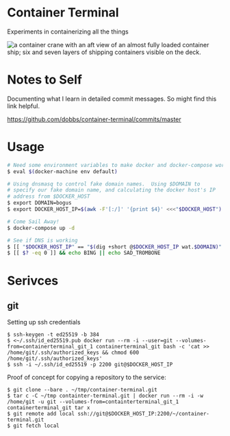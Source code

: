 Container Terminal
==================

Experiments in containerizing all the things

![a container crane with an aft view of an almost fully loaded container ship; six and seven layers of shipping containers visible on the deck.](http://dobbs.github.io/container-terminal/HHLA_Container_Terminal_Altenwerder.jpg)

Notes to Self
=============

Documenting what I learn in detailed commit messages.  So
might find this link helpful.

https://github.com/dobbs/container-terminal/commits/master

Usage
=====

```bash
# Need some environment variables to make docker and docker-compose work
$ eval $(docker-machine env default)

# Using dnsmasq to control fake domain names.  Using $DOMAIN to
# specify our fake domain name, and calculating the docker host's IP
# address from $DOCKER_HOST
$ export DOMAIN=bogus  
$ export DOCKER_HOST_IP=$(awk -F'[:/]' '{print $4}' <<<"$DOCKER_HOST")

# Come Sail Away!
$ docker-compose up -d

# See if DNS is working
$ [[ "$DOCKER_HOST_IP" == "$(dig +short @$DOCKER_HOST_IP wat.$DOMAIN)" ]]
$ [[ $? -eq 0 ]] && echo BING || echo SAD_TROMBONE
```

# Serivces #

## git ##

Setting up ssh credentials
```
$ ssh-keygen -t ed25519 -b 384
$ <~/.ssh/id_ed25519.pub docker run --rm -i --user=git --volumes-from=containerterminal_git_1 containerterminal_git bash -c 'cat >> /home/git/.ssh/authorized_keys && chmod 600 /home/git/.ssh/authorized_keys'
$ ssh -i ~/.ssh/id_ed25519 -p 2200 git@$DOCKER_HOST_IP
```

Proof of concept for copying a repository to the service:
```
$ git clone --bare . ~/tmp/container-terminal.git
$ tar c -C ~/tmp containter-terminal.git | docker run --rm -i -w
/home/git -u git --volumes-from=containterterminal_git_1 containerterminal_git tar x
$ git remote add local ssh://git@$DOCKER_HOST_IP:2200/~/container-terminal.git
$ git fetch local
```
